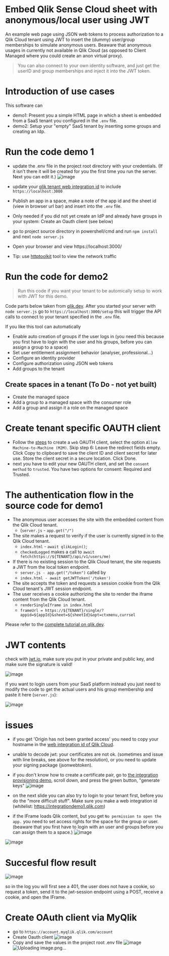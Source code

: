 # Embed Qlik Sense Cloud sheet with anonymous/local user using JWT 

An example web page using JSON web tokens to process authorization to a Qlik Cloud tenant using JWT to insert the (dummy) user/group memberships to simulate anonymous users. Beaware that anonymous usages in currently not available in Qlik Cloud (as opposed to Client Managed where you could create an anon virtual proxy). 

>You can also connect to your own identity software, and just get the userID and group memberships and inject it into the JWT token. 

# Introduction of use cases
This software can
* demo1: Present you a simple HTML page in which a sheet is embedded from a SaaS tenant you configured in the `.env` file.
* demo2: Setup your "empty" SaaS tenant by inserting some groups and creating an Idp.

# Run the code demo 1
- update the .env file in the project root directory with your credentials. (If it isn't there it will be created for you the first time you run the server. Next you can edit it.) ![image](https://user-images.githubusercontent.com/12411165/214322813-81d1a544-98d8-433f-80f5-5d7b3092e4b4.png)

- update your [qlik tenant web integration id](https://help.qlik.com/en-US/cloud-services/Subsystems/Hub/Content/Sense_Hub/Admin/mc-adminster-web-integrations.htm) to include `https://localhost:3000`
- Publish an app in a space, make a note of the app id and the sheet id (view in browser url bar) and insert into the `.env` file.
- Only needed if you did not yet create an IdP and already have groups in your system: Create an Oauth client (see below)
- go to project source directory in powershell/cmd and run `npm install` and next  `node server.js`
- Open your browser and view https://localhost:3000/
- Tip: use [httptoolkit](https://httptoolkit.com/) tool to view the network traffic

# Run the code for demo2
> Run this code if you want your tenant to be automically setup to work with JWT for this demo.

Code parts below taken from [qlik.dev](https://qlik.dev/tutorials/configure-a-tenant). After you started your server with `node server.js` go to `https://localhost:3000/setup` this will trigger the API calls to connect to your tenant specified in the `.env` file.

If you like this tool can automatically
- Enable auto creation of groups if the user logs in (you need this because you first have to login with the user and his groups, before you can assign a group to a space)
- Set user entitlement assignment behavior (analyser, professional...)
- Configure an identity provider
- Configure authorization using JSON web tokens
- Add groups to the tenant

## Create spaces in a tenant (To Do - not yet built)
- Create the managed space
- Add a group to a managed space with the consumer role
- Add a group and assign it a role on the managed space
# Create tenant specific OAUTH client

* Follow the [steps](https://help.qlik.com/en-US/cloud-services/Subsystems/Hub/Content/Sense_Hub/Admin/mc-create-oauth-client.htm) to create a `web` OAUTH client, select the option `Allow Machine-to-Machine (M2M)`. Skip step 6: Leave the redirect fields empty. Click Copy to clipboard to save the client ID and client secret for later use. Store the client secret in a secure location. Click Done.
* next you have to edit your new OAUTH client, and set the `consent method` to `trusted`. You have two options for consent: Required and Trusted. 


# The authentication flow in the source code for demo1

- The anonymous user accesses the site with the embedded content from the Qlik Cloud tenant. 
    - (`server.js` - `app.get("/")`
- The site makes a request to verify if the user is currently signed in to the Qlik Cloud tenant.
    - `index.html` - `await qlikLogin()`;
    - `checkedLogged` makes a call to `await fetch(https://${TENANT}/api/v1/users/me)`
- If there is no existing session to the Qlik Cloud tenant, the site requests a JWT from the local token endpoint.
    - `server.js - app.get("/token")` called by
    - `index.html - await getJWTToken('/token')`
- The site accepts the token and requests a session cookie from the Qlik Cloud tenant's JWT session endpoint.    
- The user receives a cookie authorizing the site to render the iframe content from the Qlik Cloud tenant.
    - `renderSingleIframe in index.html`
    - `frameUrl = https://${TENANT}/single/?appid=${appId}&sheet=${sheetId}&opt=ctxmenu,currsel`

Please refer to the [complete tutorial on qlik.dev](https://qlik.dev/tutorials/embed-content-using-iframes-and-anonymous-access).

# JWT contents

check with [jwt.io](jwt.io), make sure you put in your private and public key, and make sure the signature is valid!

![image](https://user-images.githubusercontent.com/12411165/211025134-f46f77ad-46d3-451d-ba4c-8edb3f46216c.png)

if you want to login users from your SaaS platform instead you just need to modify the code to get the actual users and his group membership and paste it here (`server.js`):

![image](https://user-images.githubusercontent.com/12411165/213189940-02177fe1-106f-4761-92aa-cf62ffd4f544.png)





# issues
- if you get 'Origin has not been granted access' you need to copy your hostname in the [web integration id of Qlik Cloud](https://help.qlik.com/en-US/cloud-services/Subsystems/Hub/Content/Sense_Hub/Admin/mc-adminster-web-integrations.htm). 
- unable to decode jwt: your certificates are not ok. (sometimes and issue with line breaks, see above for the resolution), or you need to update your signing package (jsonwebtoken). 
- if you don't know how to create a certificate pair, go to [the integration provisioning demo](https://integration.qlik.com/?selection=WFamgeSCsaWk3B4ws), scroll down, and press the green button, "generate keys" ![image](https://user-images.githubusercontent.com/12411165/213187436-f5eaa69c-586b-4714-9d49-479bab1b2c54.png)

- on the next slide you can also try to login to your tenant first, before you do the "more difficult stuff". Make sure you make a web integration id (whitelist: https://integrationdemo1.qlik.com)
- if the IFrame loads Qlik content, but you get `No permission to open the app.` you need to set access rights for the space for the group or user. (beaware that you first have to login with an user and groups before you can assign them to a space.)
![image](https://user-images.githubusercontent.com/12411165/213187239-4557c872-ce0c-4e03-b542-a6fb4a73b3a9.png)

![image](https://user-images.githubusercontent.com/12411165/213195488-f287cce9-a6a6-4982-a29c-6d5d42021297.png)

# Succesful flow result

![image](https://user-images.githubusercontent.com/12411165/213196317-adda1917-0bb9-4d22-9bb1-3c38526cc4a7.png)

so in the log you will first see a 401, the user does not have a cookie, so request a token, send it to the jwt-session endpoint using a POST, receive a cookie, and open the IFrame.

# Create OAuth client via MyQlik

* go to `https://account.myqlik.qlik.com/account`
* Create Oauth client ![image](https://user-images.githubusercontent.com/12411165/213698119-e396da53-908a-4529-80d4-f152648a0943.png)
* Copy and save the values in the project root .env file ![image](https://user-images.githubusercontent.com/12411165/213698370-7187ee47-44af-4023-b3b9-d21ead85e969.png)
![Uploading image.png…]()


